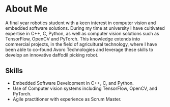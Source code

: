 # About Me
A final year robotics student with a keen interest in computer vision and embedded software solutions.  During my time at university I have cultivated expertise in C++, C, Python, as well as computer vision solutions such as TensorFlow, OpenCV and PyTorch.  This knowledge extends into commercial projects, in the field of agricultural technology, where I have been able to co-found Avoro Technologies and leverage these skills to develop an innovative daffodil picking robot. 

## Skills
- Embedded Software Development in C++, C, and Python.
- Use of Computer vision systems including TensorFlow, OpenCV, and PyTorch.
- Agile practitioner with experience as Scrum Master.
